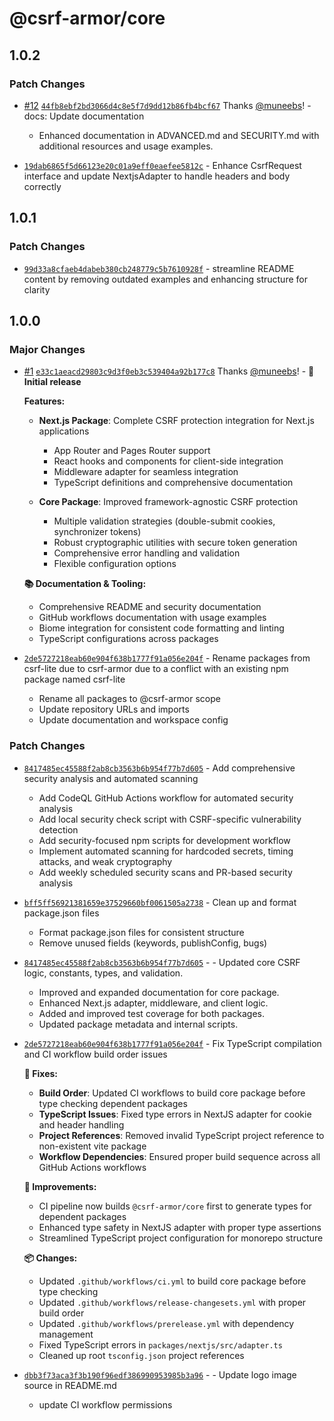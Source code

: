 # @csrf-armor/core

## 1.0.2

### Patch Changes

- [#12](https://github.com/muneebs/csrf-armor/pull/12) [`44fb8ebf2bd3066d4c8e5f7d9dd12b86fb4bcf67`](https://github.com/muneebs/csrf-armor/commit/44fb8ebf2bd3066d4c8e5f7d9dd12b86fb4bcf67) Thanks [@muneebs](https://github.com/muneebs)! - docs: Update documentation

  - Enhanced documentation in ADVANCED.md and SECURITY.md with additional resources and usage examples.

- [`19dab6865f5d66123e20c01a9eff0eaefee5812c`](https://github.com/muneebs/csrf-armor/commit/19dab6865f5d66123e20c01a9eff0eaefee5812c) - Enhance CsrfRequest interface and update NextjsAdapter to handle headers and body correctly

## 1.0.1

### Patch Changes

- [`99d33a8cfaeb4dabeb380cb248779c5b7610928f`](https://github.com/muneebs/csrf-armor/commit/99d33a8cfaeb4dabeb380cb248779c5b7610928f) - streamline README content by removing outdated examples and enhancing structure for clarity

## 1.0.0

### Major Changes

- [#1](https://github.com/muneebs/csrf-armor/pull/1) [`e33c1aeacd29803c9d3f0eb3c539404a92b177c8`](https://github.com/muneebs/csrf-armor/commit/e33c1aeacd29803c9d3f0eb3c539404a92b177c8) Thanks [@muneebs](https://github.com/muneebs)! - **🚀 Initial release**

  **Features:**

  - **Next.js Package**: Complete CSRF protection integration for Next.js applications

    - App Router and Pages Router support
    - React hooks and components for client-side integration
    - Middleware adapter for seamless integration
    - TypeScript definitions and comprehensive documentation

  - **Core Package**: Improved framework-agnostic CSRF protection
    - Multiple validation strategies (double-submit cookies, synchronizer tokens)
    - Robust cryptographic utilities with secure token generation
    - Comprehensive error handling and validation
    - Flexible configuration options

  **📚 Documentation & Tooling:**

  - Comprehensive README and security documentation
  - GitHub workflows documentation with usage examples
  - Biome integration for consistent code formatting and linting
  - TypeScript configurations across packages

- [`2de5727218eab60e904f638b1777f91a056e204f`](https://github.com/muneebs/csrf-armor/commit/2de5727218eab60e904f638b1777f91a056e204f) - Rename packages from csrf-lite due to csrf-armor due to a conflict with an existing npm package named csrf-lite

  - Rename all packages to @csrf-armor scope
  - Update repository URLs and imports
  - Update documentation and workspace config

### Patch Changes

- [`8417485ec45588f2ab8cb3563b6b954f77b7d605`](https://github.com/muneebs/csrf-armor/commit/8417485ec45588f2ab8cb3563b6b954f77b7d605) - Add comprehensive security analysis and automated scanning

  - Add CodeQL GitHub Actions workflow for automated security analysis
  - Add local security check script with CSRF-specific vulnerability detection
  - Add security-focused npm scripts for development workflow
  - Implement automated scanning for hardcoded secrets, timing attacks, and weak cryptography
  - Add weekly scheduled security scans and PR-based security analysis

- [`bff5ff56921381659e37529660bf0061505a2738`](https://github.com/muneebs/csrf-armor/commit/bff5ff56921381659e37529660bf0061505a2738) - Clean up and format package.json files

  - Format package.json files for consistent structure
  - Remove unused fields (keywords, publishConfig, bugs)

- [`8417485ec45588f2ab8cb3563b6b954f77b7d605`](https://github.com/muneebs/csrf-armor/commit/8417485ec45588f2ab8cb3563b6b954f77b7d605) - - Updated core CSRF logic, constants, types, and validation.

  - Improved and expanded documentation for core package.
  - Enhanced Next.js adapter, middleware, and client logic.
  - Added and improved test coverage for both packages.
  - Updated package metadata and internal scripts.

- [`2de5727218eab60e904f638b1777f91a056e204f`](https://github.com/muneebs/csrf-armor/commit/2de5727218eab60e904f638b1777f91a056e204f) - Fix TypeScript compilation and CI workflow build order issues

  **🔧 Fixes:**

  - **Build Order**: Updated CI workflows to build core package before type checking dependent packages
  - **TypeScript Issues**: Fixed type errors in NextJS adapter for cookie and header handling
  - **Project References**: Removed invalid TypeScript project reference to non-existent vite package
  - **Workflow Dependencies**: Ensured proper build sequence across all GitHub Actions workflows

  **🚀 Improvements:**

  - CI pipeline now builds `@csrf-armor/core` first to generate types for dependent packages
  - Enhanced type safety in NextJS adapter with proper type assertions
  - Streamlined TypeScript project configuration for monorepo structure

  **📦 Changes:**

  - Updated `.github/workflows/ci.yml` to build core package before type checking
  - Updated `.github/workflows/release-changesets.yml` with proper build order
  - Updated `.github/workflows/prerelease.yml` with dependency management
  - Fixed TypeScript errors in `packages/nextjs/src/adapter.ts`
  - Cleaned up root `tsconfig.json` project references

- [`dbb3f73aca3f3b190f96edf386990953985b3a96`](https://github.com/muneebs/csrf-armor/commit/dbb3f73aca3f3b190f96edf386990953985b3a96) - - Update logo image source in README.md
  - update CI workflow permissions
